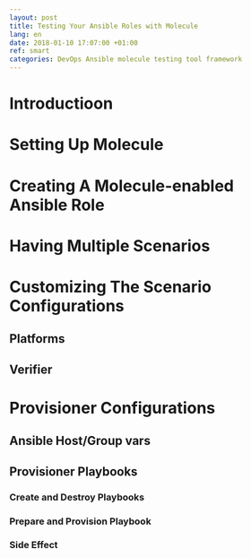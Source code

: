 ```yaml
---
layout: post
title: Testing Your Ansible Roles with Molecule
lang: en
date: 2018-01-10 17:07:00 +01:00
ref: smart
categories: DevOps Ansible molecule testing tool framework
---
```


Introductioon
==============

Setting Up Molecule
===================

Creating A Molecule-enabled Ansible Role
========================================

Having Multiple Scenarios
=========================

Customizing The Scenario Configurations
=======================================

Platforms
---------

Verifier
--------

Provisioner Configurations
==========================

Ansible Host/Group vars
-----------------------

Provisioner Playbooks
---------------------

### Create and Destroy Playbooks
### Prepare and Provision Playbook
### Side Effect


